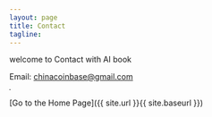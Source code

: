 ```yaml
---
layout: page
title: Contact
tagline:  
---
```


welcome to Contact with AI book

Email: chinacoinbase@gmail.com



<img src="http://www.aibook.io/thumbnail.png" alt="" style="max-width:30%; border: 1px solid grey;"/> 


[Go to the Home Page]({{ site.url }}{{ site.baseurl }})
